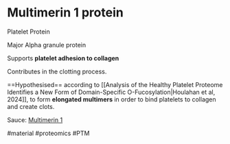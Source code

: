 # Multimerin 1 protein

Platelet Protein

Major Alpha granule protein

Supports **platelet adhesion to collagen**

Contributes in the clotting process.

==Hypothesised== according to [[Analysis of the Healthy Platelet Proteome Identifies a New Form of Domain-Specific O-Fucosylation|Houlahan et al, 2024]], to form **elongated multimers** in order to bind platelets to collagen and create clots.

Sauce: [Multimerin 1](https://www.tandfonline.com/doi/abs/10.1080/09537100701832157)

#material #proteomics #PTM 
